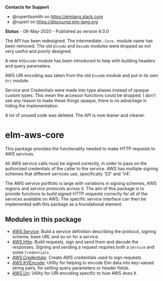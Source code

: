 **Contacts for Support**
- @rupertlssmith on https://elmlang.slack.com
- @rupert on https://discourse.elm-lang.org

**Status** - 08-May-2020 - Published as version 6.0.0

The API has been redesigned. The intermediate `.Core.` module name has been
removed. The old `Encode` and `Decode` modules were dropped as not very useful
and poorly designed.

A new `KVEncode` module has been introduced to help with building headers and
query parameters.

AWS URI encoding was taken from the old `Encode` module and put in its own `Uri`
module.

Service and Credentials were made into type aliases instead of opaque custom types.
This mean the accessor functions could be dropped. I don't see any reason to make
these things opaque, there is no advantage in hiding the implementation.

A lot of unused code was deleted. The API is now leaner and cleaner.

# elm-aws-core

This package provides the functionality needed to make HTTP requests to AWS
services.

All AWS service calls must be signed correctly, in order to pass on the
authorized credentials of the caller to the service. AWS has multiple signing
schemes that different services use, specifically 'S3' and 'V4'.

The AWS service portfolio is large with variations in signing schemes, AWS
regions and service protocols across it. The aim of this package is to provide
functions to build signed HTTP requests correctly for all of the services
available on AWS. The specific service interface can then be implemented with
this package as a foundational element.

## Modules in this package

  - [AWS.Service](AWS-Service): Build a service definition describing the
  protocol, signing scheme, base URL and so on for a service.
  - [AWS.Http](AWS-Http): Build requests, sign and send them and decode the
  responses. Signing and sending a request requires both a `Service` and
  some `Credentials`.
  - [AWS.Credentials](AWS-Credentials): Create AWS credentials used to sign
  requests.
  - [AWS.KVEncode](AWS-KVEncode): Utility for helping to encode Elm data into
  key-valued string pairs, for setting query parameters or header fields.
  - [AWS.Uri](AWS-Uri): Utility for URI encoding specific to how AWS does it.
